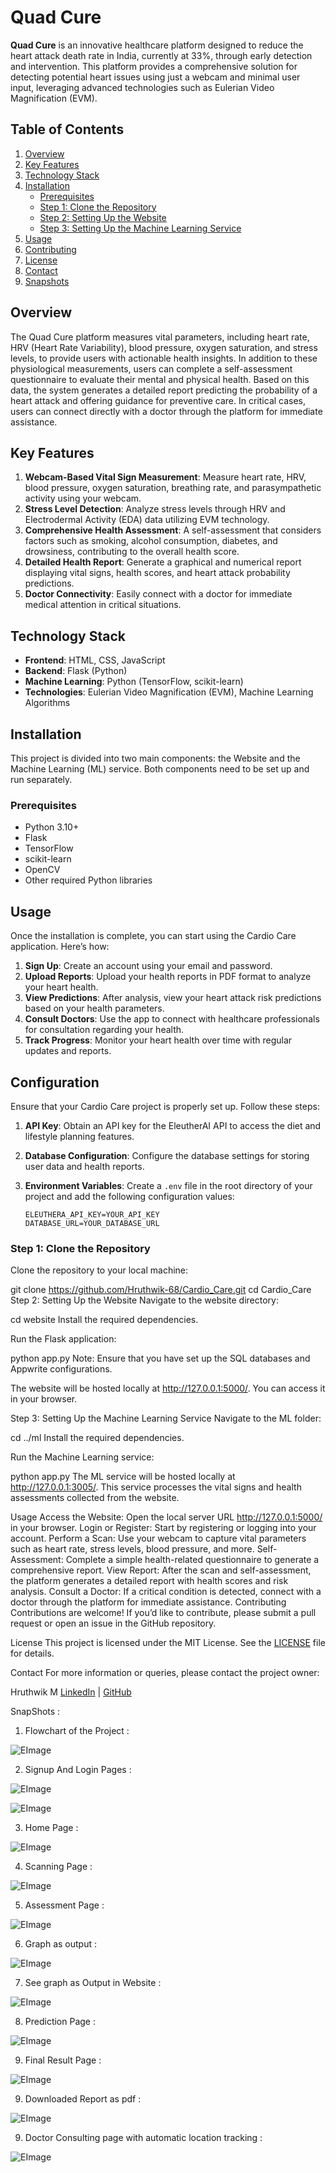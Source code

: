 # Quad Cure

**Quad Cure** is an innovative healthcare platform designed to reduce the heart attack death rate in India, currently at 33%, through early detection and intervention. This platform provides a comprehensive solution for detecting potential heart issues using just a webcam and minimal user input, leveraging advanced technologies such as Eulerian Video Magnification (EVM).

## Table of Contents

1. [Overview](#overview)
2. [Key Features](#key-features)
3. [Technology Stack](#technology-stack)
4. [Installation](#installation)
   - [Prerequisites](#prerequisites)
   - [Step 1: Clone the Repository](#step-1-clone-the-repository)
   - [Step 2: Setting Up the Website](#step-2-setting-up-the-website)
   - [Step 3: Setting Up the Machine Learning Service](#step-3-setting-up-the-machine-learning-service)
5. [Usage](#usage)
6. [Contributing](#contributing)
7. [License](#license)
8. [Contact](#contact)
9. [Snapshots](#snapshots)

## Overview

The Quad Cure platform measures vital parameters, including heart rate, HRV (Heart Rate Variability), blood pressure, oxygen saturation, and stress levels, to provide users with actionable health insights. In addition to these physiological measurements, users can complete a self-assessment questionnaire to evaluate their mental and physical health. Based on this data, the system generates a detailed report predicting the probability of a heart attack and offering guidance for preventive care. In critical cases, users can connect directly with a doctor through the platform for immediate assistance.

## Key Features

1. **Webcam-Based Vital Sign Measurement**: Measure heart rate, HRV, blood pressure, oxygen saturation, breathing rate, and parasympathetic activity using your webcam.
2. **Stress Level Detection**: Analyze stress levels through HRV and Electrodermal Activity (EDA) data utilizing EVM technology.
3. **Comprehensive Health Assessment**: A self-assessment that considers factors such as smoking, alcohol consumption, diabetes, and drowsiness, contributing to the overall health score.
4. **Detailed Health Report**: Generate a graphical and numerical report displaying vital signs, health scores, and heart attack probability predictions.
5. **Doctor Connectivity**: Easily connect with a doctor for immediate medical attention in critical situations.

## Technology Stack

- **Frontend**: HTML, CSS, JavaScript
- **Backend**: Flask (Python)
- **Machine Learning**: Python (TensorFlow, scikit-learn)
- **Technologies**: Eulerian Video Magnification (EVM), Machine Learning Algorithms

## Installation

This project is divided into two main components: the Website and the Machine Learning (ML) service. Both components need to be set up and run separately.

### Prerequisites

- Python 3.10+
- Flask
- TensorFlow
- scikit-learn
- OpenCV
- Other required Python libraries


## Usage

Once the installation is complete, you can start using the Cardio Care application. Here’s how:

1. **Sign Up**: Create an account using your email and password.
2. **Upload Reports**: Upload your health reports in PDF format to analyze your heart health.
3. **View Predictions**: After analysis, view your heart attack risk predictions based on your health parameters.
4. **Consult Doctors**: Use the app to connect with healthcare professionals for consultation regarding your health.
5. **Track Progress**: Monitor your heart health over time with regular updates and reports.

## Configuration

Ensure that your Cardio Care project is properly set up. Follow these steps:

1. **API Key**: Obtain an API key for the EleutherAI API to access the diet and lifestyle planning features.
2. **Database Configuration**: Configure the database settings for storing user data and health reports.
3. **Environment Variables**: Create a `.env` file in the root directory of your project and add the following configuration values:

   ```plaintext
   ELEUTHERA_API_KEY=YOUR_API_KEY
   DATABASE_URL=YOUR_DATABASE_URL

### Step 1: Clone the Repository

Clone the repository to your local machine:


git clone https://github.com/Hruthwik-68/Cardio_Care.git
cd Cardio_Care
Step 2: Setting Up the Website
Navigate to the website directory:


cd website
Install the required dependencies.

Run the Flask application:


python app.py
Note: Ensure that you have set up the SQL databases and Appwrite configurations.

The website will be hosted locally at http://127.0.0.1:5000/. You can access it in your browser.

Step 3: Setting Up the Machine Learning Service
Navigate to the ML folder:


cd ../ml
Install the required dependencies.

Run the Machine Learning service:


python app.py
The ML service will be hosted locally at http://127.0.0.1:3005/. This service processes the vital signs and health assessments collected from the website.

Usage
Access the Website: Open the local server URL http://127.0.0.1:5000/ in your browser.
Login or Register: Start by registering or logging into your account.
Perform a Scan: Use your webcam to capture vital parameters such as heart rate, stress levels, blood pressure, and more.
Self-Assessment: Complete a simple health-related questionnaire to generate a comprehensive report.
View Report: After the scan and self-assessment, the platform generates a detailed report with health scores and risk analysis.
Consult a Doctor: If a critical condition is detected, connect with a doctor through the platform for immediate assistance.
Contributing
Contributions are welcome! If you’d like to contribute, please submit a pull request or open an issue in the GitHub repository.

License
This project is licensed under the MIT License. See the [LICENSE](./LICENSE) file for details.


Contact
For more information or queries, please contact the project owner:

Hruthwik M
[LinkedIn](https://www.linkedin.com/in/hruthwik-m) | [GitHub](https://github.com/Hruthwik-68)


SnapShots :



1. Flowchart of the Project :
 
  ![EImage](./images/flowchart.jpg)


2. Signup And Login Pages :
 
  ![EImage](./images/loginpage.jpg)

  ![EImage](./images/signup.jpg)



3. Home Page :

  
  ![EImage](./images/mainpage.jpg)


4. Scanning Page :

   
  ![EImage](./images/scanning.jpg)


5. Assessment Page :

   
  ![EImage](./images/assesmentpage.jpg)


6. Graph as output :

   
  ![EImage](./images/graph.jpg)


7. See graph as Output in Website :

   
  ![EImage](./images/finalreportpage.jpg)


8. Prediction Page :

   
  ![EImage](./images/predictionpage.jpg)


9. Final Result Page :

   
  ![EImage](./images/finalresultpage.jpg)


9. Downloaded Report as pdf :

   
  ![EImage](./images/report.jpg)


9. Doctor Consulting page with automatic location tracking :

   
  ![EImage](./images/doctorpage.jpg)




